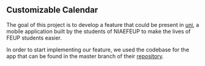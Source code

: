 ## Customizable Calendar

The goal of this project is to develop a feature that could be present in [uni](https://play.google.com/store/apps/details?id=pt.up.fe.ni.uni), 
a mobile application built by the students of NIAEFEUP to make the lives of FEUP students easier.

In order to start implementing our feature, we used the codebase for the app that can be found in the master branch
of their [repository](https://github.com/NIAEFEUP/project-schrodinger).
